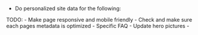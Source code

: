 - Do personalized site data for the following:
    <!-- - Corona  -->
    <!-- - Riverside -->
    <!-- - Moreno Valley -->
    <!-- - Norco -->
    <!-- - Eastvale -->

    <!-- - Irvine -->
    <!-- - Aliso Viejo -->
    <!-- - Mission Viejo -->
    <!-- - Tustin -->
    <!-- - San Clemente -->

TODO:
    <!-- - Add unique text to each city page -->
    - Make page responsive and mobile friendly
    - Check and make sure each pages metadata is optimized
    <!-- - Talk about each cities communities. -->
    - Specific FAQ
    - Update hero pictures
    - 
    
